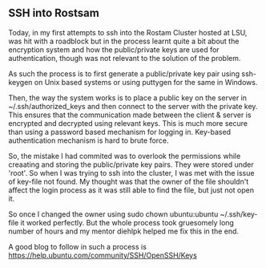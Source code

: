 SSH into Rostsam
------------------

Today, in my first attempts to ssh into the Rostam Cluster hosted at LSU, was hit with a roadblock but in the process learnt quite a bit about the encryption system and how the public/private keys are used for authentication, though was not relevant to the solution of the problem.

As such the process is to first generate a public/private key pair using ssh-keygen on Unix based systems or using puttygen for the same in Windows.

Then, the way the system works is to place a public key on the server in ~/.ssh/authorized_keys and then connect to the server with the private key. This ensures that the communication made between the client & server is encrypted and decrypted using relevant keys. This is much more secure than using a password based mechanism for logging in. Key-based authentication mechanism is hard to brute force.

So, the mistake I had commited was to overlook the permissions while creaating and storing the public/private key pairs. They were stored under 'root'. So when I was trying to ssh into the cluster, I was met with the issue of key-file not found. My thought was that the owner of the file shouldn't affect the login process as it was still able to find the file, but just not open it.

So once I changed the owner using sudo chown ubuntu:ubuntu ~/.ssh/key-file it worked perfectly. But the whole process took gruesomely long number of hours and my mentor diehlpk helped me fix this in the end.

A good blog to follow in such a process is https://help.ubuntu.com/community/SSH/OpenSSH/Keys